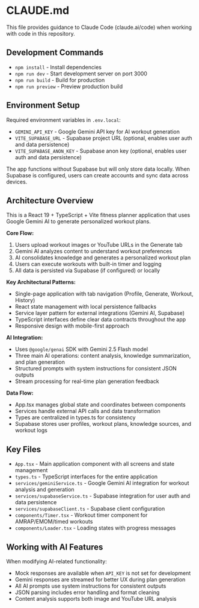 # CLAUDE.md

This file provides guidance to Claude Code (claude.ai/code) when working with code in this repository.

## Development Commands

- `npm install` - Install dependencies
- `npm run dev` - Start development server on port 3000
- `npm run build` - Build for production
- `npm run preview` - Preview production build

## Environment Setup

Required environment variables in `.env.local`:
- `GEMINI_API_KEY` - Google Gemini API key for AI workout generation
- `VITE_SUPABASE_URL` - Supabase project URL (optional, enables user auth and data persistence)
- `VITE_SUPABASE_ANON_KEY` - Supabase anon key (optional, enables user auth and data persistence)

The app functions without Supabase but will only store data locally. When Supabase is configured, users can create accounts and sync data across devices.

## Architecture Overview

This is a React 19 + TypeScript + Vite fitness planner application that uses Google Gemini AI to generate personalized workout plans.

**Core Flow:**
1. Users upload workout images or YouTube URLs in the Generate tab
2. Gemini AI analyzes content to understand workout preferences
3. AI consolidates knowledge and generates a personalized workout plan
4. Users can execute workouts with built-in timer and logging
5. All data is persisted via Supabase (if configured) or locally

**Key Architectural Patterns:**
- Single-page application with tab navigation (Profile, Generate, Workout, History)
- React state management with local persistence fallbacks
- Service layer pattern for external integrations (Gemini AI, Supabase)
- TypeScript interfaces define clear data contracts throughout the app
- Responsive design with mobile-first approach

**AI Integration:**
- Uses `@google/genai` SDK with Gemini 2.5 Flash model
- Three main AI operations: content analysis, knowledge summarization, and plan generation
- Structured prompts with system instructions for consistent JSON outputs
- Stream processing for real-time plan generation feedback

**Data Flow:**
- App.tsx manages global state and coordinates between components
- Services handle external API calls and data transformation
- Types are centralized in types.ts for consistency
- Supabase stores user profiles, workout plans, knowledge sources, and workout logs

## Key Files

- `App.tsx` - Main application component with all screens and state management
- `types.ts` - TypeScript interfaces for the entire application
- `services/geminiService.ts` - Google Gemini AI integration for workout analysis and generation
- `services/supabaseService.ts` - Supabase integration for user auth and data persistence
- `services/supabaseClient.ts` - Supabase client configuration
- `components/Timer.tsx` - Workout timer component for AMRAP/EMOM/timed workouts
- `components/Loader.tsx` - Loading states with progress messages

## Working with AI Features

When modifying AI-related functionality:
- Mock responses are available when `API_KEY` is not set for development
- Gemini responses are streamed for better UX during plan generation
- All AI prompts use system instructions for consistent outputs
- JSON parsing includes error handling and format cleaning
- Content analysis supports both image and YouTube URL analysis
